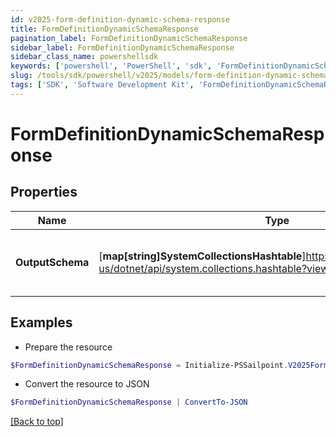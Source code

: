```yaml
---
id: v2025-form-definition-dynamic-schema-response
title: FormDefinitionDynamicSchemaResponse
pagination_label: FormDefinitionDynamicSchemaResponse
sidebar_label: FormDefinitionDynamicSchemaResponse
sidebar_class_name: powershellsdk
keywords: ['powershell', 'PowerShell', 'sdk', 'FormDefinitionDynamicSchemaResponse', 'V2025FormDefinitionDynamicSchemaResponse'] 
slug: /tools/sdk/powershell/v2025/models/form-definition-dynamic-schema-response
tags: ['SDK', 'Software Development Kit', 'FormDefinitionDynamicSchemaResponse', 'V2025FormDefinitionDynamicSchemaResponse']
---
```



# FormDefinitionDynamicSchemaResponse

## Properties

Name | Type | Description | Notes
------------ | ------------- | ------------- | -------------
**OutputSchema** | [**map[string]SystemCollectionsHashtable**]https://learn.microsoft.com/en-us/dotnet/api/system.collections.hashtable?view=net-9.0 | OutputSchema holds a JSON schema generated dynamically | [optional] 

## Examples

- Prepare the resource
```powershell
$FormDefinitionDynamicSchemaResponse = Initialize-PSSailpoint.V2025FormDefinitionDynamicSchemaResponse  -OutputSchema {outputSchema={$schema=https://json-schema.org/draft/2020-12/schema, additionalProperties=false, properties={firstName={title=First Name, type=string}, fullName={title=Full Name, type=string}, lastName={title=Last Name, type=string}, startDate={format=date-time, title=Start Date, type=string}}, type=object}}
```

- Convert the resource to JSON
```powershell
$FormDefinitionDynamicSchemaResponse | ConvertTo-JSON
```


[[Back to top]](#) 

